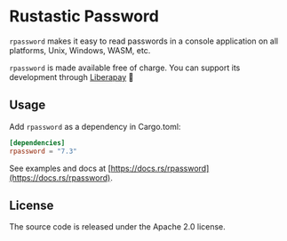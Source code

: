 # Rustastic Password

`rpassword` makes it easy to read passwords in a console application on all platforms, Unix, Windows, WASM, etc.

`rpassword` is made available free of charge. You can support its development through [Liberapay](https://liberapay.com/conradkleinespel/) 💪

## Usage

Add `rpassword` as a dependency in Cargo.toml:

```toml
[dependencies]
rpassword = "7.3"
```

See examples and docs at [https://docs.rs/rpassword](https://docs.rs/rpassword).

## License

The source code is released under the Apache 2.0 license.
